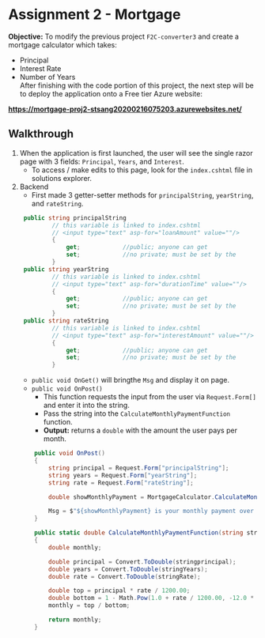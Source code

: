# Assignment 2 - Mortgage
**Objective:** To modify the previous project ``F2C-converter3`` and create a mortgage calculator which takes:  
* Principal
* Interest Rate
* Number of Years  
After finishing with the code portion of this project, the next step will be to deploy the application onto a Free tier Azure website:  

**https://mortgage-proj2-stsang20200216075203.azurewebsites.net/**

## Walkthrough
1. When the application is first launched, the user will see the single razor page with 3 fields: ``Principal``, ``Years``, and ``Interest``.  
   * To access / make edits to this page, look for the ``index.cshtml`` file in solutions explorer.  
2. Backend
   * First made 3 getter-setter methods for ``principalString``, ``yearString``, and ``rateString``.
   ```csharp
    public string principalString
            // this variable is linked to index.cshtml
            // <input type="text" asp-for="loanAmount" value=""/>
            {
                get;            //public; anyone can get
                set;            //no private; must be set by the 
            }
    public string yearString
            // this variable is linked to index.cshtml
            // <input type="text" asp-for="durationTime" value=""/>
            {
                get;            //public; anyone can get
                set;            //no private; must be set by the 
            }
    public string rateString
            // this variable is linked to index.cshtml
            // <input type="text" asp-for="interestAmount" value=""/>
            {
                get;            //public; anyone can get
                set;            //no private; must be set by the 
            }
    ```
    * ``public void OnGet()`` will bringthe ``Msg`` and display it on page.
    * ``public void OnPost()`` 
      * This function requests the input from the user via ``Request.Form[]`` and enter it into the string.
      * Pass the string into the ``CalculateMonthlyPaymentFunction`` function.
      * **Output:** returns a ``double`` with the amount the user pays per month. 
    ```csharp
        public void OnPost()
        {
            string principal = Request.Form["principalString"];
            string years = Request.Form["yearString"];
            string rate = Request.Form["rateString"];

            double showMonthlyPayment = MortgageCalculator.CalculateMonthlyPaymentFunction(principal, years, rate);

            Msg = $"${showMonthlyPayment} is your monthly payment over the course of {years} years at a rate of {rate}% interest.";
        }
    ```
    ```csharp
        public static double CalculateMonthlyPaymentFunction(string stringprincipal, string stringYears, string stringRate)
		{
			double monthly;

			double principal = Convert.ToDouble(stringprincipal);
			double years = Convert.ToDouble(stringYears);
			double rate = Convert.ToDouble(stringRate);

			double top = principal * rate / 1200.00;
			double bottom = 1 - Math.Pow(1.0 + rate / 1200.00, -12.0 * years);
			monthly = top / bottom;

			return monthly;
		}
    ```

